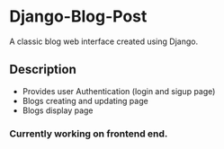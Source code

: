# Django-Blog-Post
A classic blog web interface created using Django.<br>
## Description
 - Provides user Authentication (login and sigup page)
 - Blogs creating and updating page
 - Blogs display page
### Currently working on frontend end.
